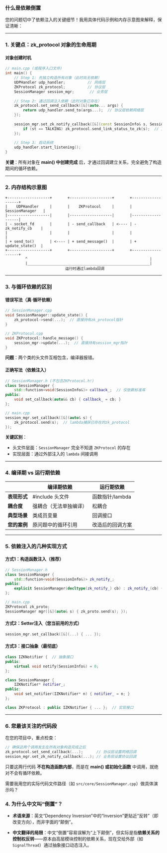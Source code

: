 ### 什么是依赖倒置

您的问题切中了依赖注入的关键细节！我用具体代码示例和内存示意图来解释，保证清晰：

---

### **1. 关键点：zk_protocol 对象的生命周期**
#### **对象创建时机**
```cpp
// main.cpp (或程序入口文件)
int main() {
    // Step 1: 先独立构造所有对象（此时尚无依赖）
    UDPHandler udp_handler;          // 网络层
    ZKProtocol zk_protocol;          // 协议层
    SessionManager session_mgr;       // 业务层
    
    // Step 2: 通过回调注入依赖（此时对象已存在）
    zk_protocol.set_send_callback([&](auto... args) {
        return udp_handler.send_to(args...);  // 协议层依赖网络层
    });
    
    session_mgr.set_zk_notify_callback([&](const SessionInfo& s, SessionState st) {
        if (st == TALKING) zk_protocol.send_link_status_to_zk(s);  // 业务层回调协议层
    });
    
    // Step 3: 启动系统
    udp_handler.start_listening();
}
```
**关键**：所有对象在 **main() 中创建完成** 后，才通过回调建立关系，完全避免了构造期间的循环依赖。

---

### **2. 内存结构示意图**
```
+-------------------+       +-------------------+       +-------------------+
|    UDPHandler     |       |    ZKProtocol     |       |  SessionManager   |
|-------------------|       |-------------------|       |-------------------|
| - socket_fd       |       | - send_callback   | <---- | - zk_notify_cb    |
|                   |       |                   |       |                   |
| + send_to()       | <---- | + send_message()  |       | + update_state()  |
+-------------------+       +-------------------+       +-------------------+
         ^                                                       |
         |_______________________________________________________|
                           运行时通过lambda回调
```

---

### **3. 与循环依赖的区别**
#### **错误写法（真·循环依赖）**
```cpp
// SessionManager.cpp
void SessionManager::update_state() {
    zk_protocol->send(...);  // 直接持有zk_protocol指针
}

// ZKProtocol.cpp 
void ZKProtocol::handle_message() {
    session_mgr->update(...);  // 直接持有session_mgr指针
}
```
**问题**：两个类的头文件互相包含，编译器报错。

#### **正确写法（依赖注入）**
```cpp
// SessionManager.h (不包含ZKProtocol.h!)
class SessionManager {
    std::function<void(SessionInfo&)> callback_;  // 仅依赖标准库
public:
    void set_callback(auto&& cb) { callback_ = cb; }
};

// main.cpp
session_mgr.set_callback([&](auto& s) { 
    zk_protocol.send(s);  // lambda捕获已存在的zk_protocol
});
```
**关键区别**：  
- 头文件层面：`SessionManager` 完全不知道 `ZKProtocol` 的存在  
- 实现层面：通过外部注入的 `lambda` 间接调用

---

### **4. 编译期 vs 运行期依赖**
|                  | 编译期依赖               | 运行期依赖               |
|------------------|-------------------------|-------------------------|
| **表现形式**     | #include 头文件          | 函数指针/lambda          |
| **耦合度**       | 强耦合（无法单独编译）    | 松耦合                   |
| **典型场景**     | 类成员变量               | 回调接口                 |
| **您的案例**     | 原问题中的循环引用        | 改造后的回调方案         |

---

### **5. 依赖注入的几种实现方式**
#### **方式1：构造函数注入（推荐）**
```cpp
// SessionManager.h
class SessionManager {
    std::function<void(SessionInfo&)> zk_notify_;
public:
    explicit SessionManager(decltype(zk_notify_) cb) : zk_notify_(cb) {}
};

// main.cpp
ZKProtocol zk_proto;
SessionManager mgr([&](auto& s) { zk_proto.send(s); });
```

#### **方式2：Setter注入（您当前用的方式）**
```cpp
session_mgr.set_callback([&](...) { ... });
```

#### **方式3：接口抽象（最彻底）**
```cpp
class IZKNotifier {  // 抽象接口
public:
    virtual void notify(SessionInfo&) = 0;
};

class SessionManager {
    IZKNotifier* notifier_;
public:
    void set_notifier(IZKNotifier* n) { notifier_ = n; }
};

class ZKProtocol : public IZKNotifier { ... };  // 实现接口
```

---

### **6. 您最该关注的代码段**
在您的项目中，重点检查：
```cpp
// 确保这两个调用发生在所有对象构造完成之后
zk_protocol.set_send_callback(...);      // 协议层设置网络回调
session_mgr.set_zk_notify_callback(...); // 业务层设置协议回调
```
只要这两行代码 **不在构造函数内部**，而是在 **main() 或初始化函数** 中调用，就绝对不会有循环依赖。

需要我用您的实际代码文件路径（如 `src/core/SessionManager.cpp`）做具体演示吗？



### 4. **为什么中文叫“倒置”？**

- **术语来源**：英文“Dependency Inversion”中的“Inversion”更贴近“反转”（即改变方向），而非字面的“颠倒”。
    
- **中文翻译的局限**：中文“倒置”容易误解为“上下颠倒”，但实际是指**依赖关系的控制权反转**——原本由高层模块控制的依赖关系，现在交给外部（如`SignalThread`）通过抽象接口动态注入。